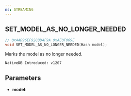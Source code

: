 ```yaml
---
ns: STREAMING
---
```

## SET_MODEL_AS_NO_LONGER_NEEDED

```c
// 0x4AD96EF928BD4F9A 0xAE0F069E
void SET_MODEL_AS_NO_LONGER_NEEDED(Hash model);
```

Marks the model as no longer needed.

```
NativeDB Introduced: v1207
```

## Parameters
* **model**:
